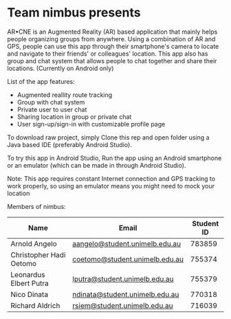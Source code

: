 # Team nimbus presents

AR•CNE is an Augmented Reality (AR) based application that mainly helps people organizing groups from anywhere. Using a combination of AR and GPS, people can use this app through their smartphone's camera to locate and navigate to their friends' or colleagues' location. This app also has group and chat system that allows people to chat together and share their locations. (Currently on Android only)

List of the app features:
- Augmented reallity route tracking
- Group with chat system
- Private user to user chat
- Sharing location in group or private chat
- User sign-up/sign-in with customizable profile page


To download raw project, simply Clone this rep and open folder using a Java based IDE (preferably Android Studio).

To try this app in Android Studio, Run the app using an Android smartphone or an emulator (which can be made in through Android Studio).

Note: This app requires constant Internet connection and GPS tracking to work properly, so using an emulator means you might need to mock your location


Members of nimbus:

Name | Email | Student ID
---- | ----- | ----------
Arnold Angelo | aangelo@student.unimelb.edu.au | 783859
Christopher Hadi Oetomo | coetomo@student.unimelb.edu.au | 755374
Leonardus Elbert Putra | lputra@student.unimelb.edu.au | 755379
Nico Dinata | ndinata@student.unimelb.edu.au | 770318
Richard Aldrich | rsiem@student.unimelb.edu.au | 716039

